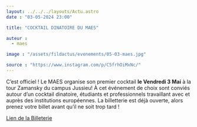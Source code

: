 ```yaml
---
layout: ../../../layouts/Actu.astro
date : "03-05-2024 23:00"

title: "COCKTAIL DINATOIRE DU MAES"

auteur :
  - maes

image : "/assets/fildactus/evenements/05-03-maes.jpg"

source : "https://www.instagram.com/p/C5frhOiMxNc/"
---
```


C’est officiel ! Le MAES organise son premier cocktail __le Vendredi 3 Mai__ à la tour Zamansky du campus Jussieu! À cet événement de choix sont conviés autour d’un cocktail dinatoire, étudiants et professionnels travaillant avec et auprès des institutions européennes. La billetterie est déjà ouverte, alors prenez votre billet avant qu’il ne soit trop tard !

[Lien de la Billeterie](https://www.helloasso.com/associations/association-du-master-affaires-europeennes-de-la-sorbonne-maes/evenements/cocktail-europe-1)